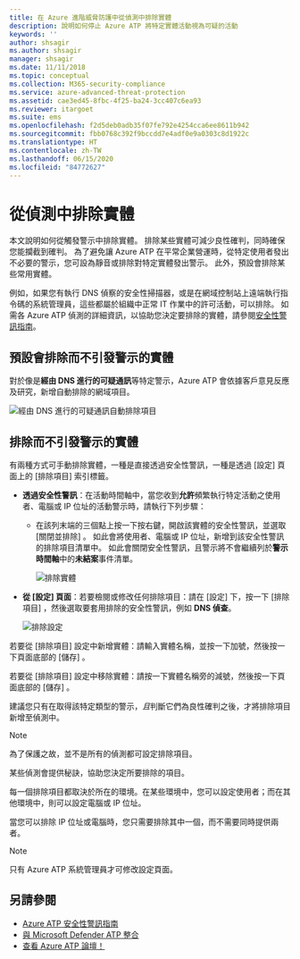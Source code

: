 ```yaml
---
title: 在 Azure 進階威脅防護中從偵測中排除實體
description: 說明如何停止 Azure ATP 將特定實體活動視為可疑的活動
keywords: ''
author: shsagir
ms.author: shsagir
manager: shsagir
ms.date: 11/11/2018
ms.topic: conceptual
ms.collection: M365-security-compliance
ms.service: azure-advanced-threat-protection
ms.assetid: cae3ed45-8fbc-4f25-ba24-3cc407c6ea93
ms.reviewer: itargoet
ms.suite: ems
ms.openlocfilehash: f2d5deb0adb35f07fe792e4254cca6ee8611b942
ms.sourcegitcommit: fbb0768c392f9bccdd7e4adf0e9a0303c8d1922c
ms.translationtype: HT
ms.contentlocale: zh-TW
ms.lasthandoff: 06/15/2020
ms.locfileid: "84772627"
---
```

# <a name="excluding-entities-from-detections"></a>從偵測中排除實體
本文說明如何從觸發警示中排除實體。 排除某些實體可減少良性確判，同時確保您能攔截到確判。 為了避免讓 Azure ATP 在平常企業營運時，從特定使用者發出不必要的警示，您可設為靜音或排除對特定實體發出警示。 此外，預設會排除某些常用實體。 

例如，如果您有執行 DNS 偵察的安全性掃描器，或是在網域控制站上遠端執行指令碼的系統管理員，這些都屬於組織中正常 IT 作業中的許可活動，可以排除。 如需各 Azure ATP 偵測的詳細資訊，以協助您決定要排除的實體，請參閱[安全性警訊指南](suspicious-activity-guide.md)。

## <a name="entities-excluded-by-default-from-raising-alerts"></a>預設會排除而不引發警示的實體
 對於像是**經由 DNS 進行的可疑通訊**等特定警示，Azure ATP 會依據客戶意見反應及研究，新增自動排除的網域項目。 
 
![經由 DNS 進行的可疑通訊自動排除項目](./media/dns-auto-exclusions.png) 

## <a name="exclude-entities-from-raising-alerts"></a>排除而不引發警示的實體

有兩種方式可手動排除實體，一種是直接透過安全性警訊，一種是透過 [設定] 頁面上的 [排除項目] 索引標籤。 

- **透過安全性警訊**：在活動時間軸中，當您收到**允許**頻繁執行特定活動之使用者、電腦或 IP 位址的活動警示時，請執行下列步驟：
  - 在該列末端的三個點上按一下按右鍵，開啟該實體的安全性警訊，並選取 [關閉並排除]  。 如此會將使用者、電腦或 IP 位址，新增到該安全性警訊的排除項目清單中。 如此會關閉安全性警訊，且警示將不會繼續列於**警示時間軸**中的**未結案**事件清單。

    ![排除實體](./media/exclude-in-sa.png)

- **從 [設定] 頁面**：若要檢閱或修改任何排除項目：請在 [設定]  下，按一下 [排除項目]  ，然後選取要套用排除的安全性警訊，例如 **DNS 偵查**。

    ![排除設定](./media/exclusions.png)

若要從 [排除項目]  設定中新增實體：請輸入實體名稱，並按一下加號，然後按一下頁面底部的 [儲存]  。

若要從 [排除項目]  設定中移除實體：請按一下實體名稱旁的減號，然後按一下頁面底部的 [儲存]  。

建議您只有在取得該特定類型的警示，*且*判斷它們為良性確判之後，才將排除項目新增至偵測中。 

> [!NOTE]
> 為了保護之故，並不是所有的偵測都可設定排除項目。 

某些偵測會提供秘訣，協助您決定所要排除的項目。 

每一個排除項目都取決於所在的環境。在某些環境中，您可以設定使用者；而在其他環境中，則可以設定電腦或 IP 位址。 

當您可以排除 IP 位址或電腦時，您只需要排除其中一個，而不需要同時提供兩者。

> [!NOTE]
> 只有 Azure ATP 系統管理員才可修改設定頁面。


## <a name="see-also"></a>另請參閱

- [Azure ATP 安全性警訊指南](suspicious-activity-guide.md)
- [與 Microsoft Defender ATP 整合](integrate-wd-atp.md)
- [查看 Azure ATP 論壇！](https://aka.ms/azureatpcommunity)
